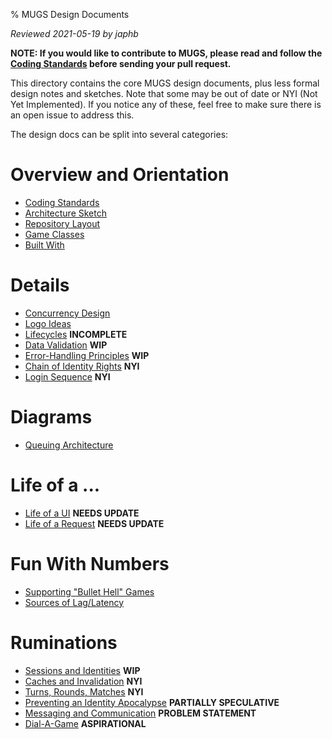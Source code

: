 % MUGS Design Documents

*Reviewed 2021-05-19 by japhb*

**NOTE: If you would like to contribute to MUGS, please read and follow the
[Coding Standards](coding-standards.md) before sending your pull request.**


This directory contains the core MUGS design documents, plus less formal design
notes and sketches.  Note that some may be out of date or NYI (Not Yet
Implemented).  If you notice any of these, feel free to make sure there is an
open issue to address this.

The design docs can be split into several categories:


# Overview and Orientation

* [Coding Standards](coding-standards.md)
* [Architecture Sketch](architecture.md)
* [Repository Layout](repo-layout.md)
* [Game Classes](game-classes.md)
* [Built With](built-with.md)


# Details

* [Concurrency Design](concurrency.md)
* [Logo Ideas](logo.md)
* [Lifecycles](lifecycles.md) **INCOMPLETE**
* [Data Validation](validation.md) **WIP**
* [Error-Handling Principles](error-handling.md) **WIP**
* [Chain of Identity Rights](chain-of-rights.md) **NYI**
* [Login Sequence](login-sequence.md) **NYI**


# Diagrams

* [Queuing Architecture](queuing-architecture.dot.svg)


# Life of a ...

* [Life of a UI](life-of-a-ui.md)  **NEEDS UPDATE**
* [Life of a Request](life-of-a-request.md)  **NEEDS UPDATE**


# Fun With Numbers

* [Supporting "Bullet Hell" Games](bullet-hell.md)
* [Sources of Lag/Latency](lag-sources.md)


# Ruminations

* [Sessions and Identities](sessions.md) **WIP**
* [Caches and Invalidation](caches.md) **NYI**
* [Turns, Rounds, Matches](turns.md) **NYI**
* [Preventing an Identity Apocalypse](identity-apocalypse.md) **PARTIALLY SPECULATIVE**
* [Messaging and Communication](communication.md) **PROBLEM STATEMENT**
* [Dial-A-Game](dial-a-game.md) **ASPIRATIONAL**
